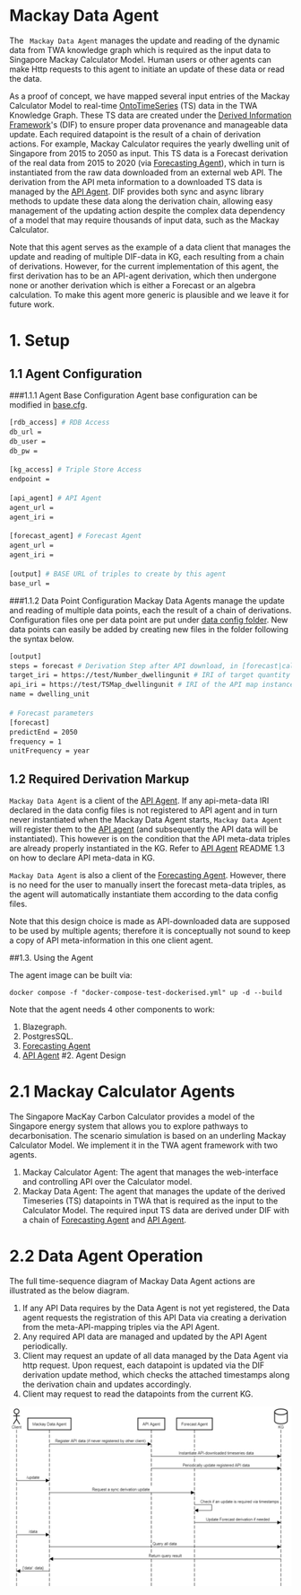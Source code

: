 # Mackay Data Agent
The ` Mackay Data Agent` manages the update and reading of the dynamic data from TWA knowledge graph which is required as the input data to Singapore Mackay Calculator Model. Human users or other agents can make Http requests to this agent to initiate an update of these data or read the data.

As a proof of concept, we have mapped several input entries of the Mackay Calculator Model to real-time [OntoTimeSeries] (TS) data in the TWA Knowledge Graph. These TS data are created under the [Derived Information Framework]'s (DIF) to ensure proper data provenance and manageable data update. Each required datapoint is the result of a chain of derivation actions. For example, Mackay Calculator requires the yearly dwelling unit of Singapore from 2015 to 2050 as input. This TS data is a Forecast derivation of the real data from 2015 to 2020 (via [Forecasting Agent]), which in turn is instantiated from the raw data downloaded from an external web API. The derivation from the API meta information to a downloaded TS data is managed by the [API Agent]. DIF provides both sync and async library methods to update these data along the derivation chain, allowing easy management of the updating action despite the complex data dependency of a model that may require thousands of input data, such as the Mackay Calculator.

Note that this agent serves as the example of a data client that manages the update and reading of multiple DIF-data in KG, each resulting from a chain of derivations. However, for the current implementation of this agent, the first derivation has to be an API-agent derivation, which then undergone none or another derivation which is either a Forecast or an algebra calculation. To make this agent more generic is plausible and we leave it for future work.






# 1. Setup

## 1.1 Agent Configuration
###1.1.1 Agent Base Configuration
Agent base configuration can be modified in [base.cfg].
```bash
[rdb_access] # RDB Access
db_url = 
db_user = 
db_pw = 

[kg_access] # Triple Store Access
endpoint = 

[api_agent] # API Agent
agent_url =
agent_iri =

[forecast_agent] # Forecast Agent
agent_url = 
agent_iri = 

[output] # BASE URL of triples to create by this agent
base_url = 
```
###1.1.2 Data Point Configuration
Mackay Data Agents manage the update and reading of multiple data points, each the result of a chain of derivations. Configuration files one per data point are put under [data config folder]. New data points can easily be added by creating new files in the folder following the syntax below.
```bash
[output]
steps = forecast # Derivation Step after API download, in [forecast|calculation]
target_iri = https://test/Number_dwellingunit # IRI of target quantity
api_iri = https://test/TSMap_dwellingunit # IRI of the API map instance
name = dwelling_unit

# Forecast parameters
[forecast]
predictEnd = 2050
frequency = 1
unitFrequency = year
```


## 1.2 Required Derivation Markup
`Mackay Data Agent` is a client of the [API Agent]. If any api-meta-data IRI declared in the data config files is not registered to API agent and in turn never instantiated when the Mackay Data Agent starts, `Mackay Data Agent` will register them to the [API agent] (and subsequently the API data will be instantiated). This however is on the condition that the API meta-data triples are already properly instantiated in the KG.  Refer to [API Agent] README 1.3 on how to declare API meta-data in KG.

`Mackay Data Agent` is also a client of the [Forecasting Agent]. However, there is no need for the user to manually insert the forecast meta-data triples, as the agent will automatically instantiate them according to the data config files.

Note that this design choice is made as API-downloaded data are supposed to be used by multiple agents; therefore it is conceptually not sound to keep a copy of API meta-information in this one client agent.


##1.3. Using the Agent

The agent image can be built via:
```
docker compose -f "docker-compose-test-dockerised.yml" up -d --build
```
Note that the agent needs 4 other components to work:
1. Blazegraph.
2. PostgresSQL.
3. [Forecasting Agent]
4. [API Agent]
#2. Agent Design

# 2.1 Mackay Calculator Agents
The Singapore MacKay Carbon Calculator provides a model of the Singapore energy system that allows you to explore pathways to decarbonisation. The scenario simulation is based on an underling Mackay Calculator Model. We implement it in the TWA agent framework with two agents.
1) Mackay Calculator Agent: The agent that manages the web-interface and controlling API over the Calculator model.
2) Mackay Data Agent: The agent that manages the update of the derived Timeseries (TS) datapoints in TWA that is required as the input to the Calculator Model. The required input TS data are derived under DIF with a chain of [Forecasting Agent] and [API Agent].


# 2.2 Data Agent Operation
The full time-sequence diagram of Mackay Data Agent actions are illustrated as the below diagram. 
1) If any API Data requires by the Data Agent is not yet registered, the Data agent requests the registration of this API Data via creating a derivation from the meta-API-mapping triples via the API Agent.
2) Any required API data are managed and updated by the API Agent periodically.
3) Client may request an update of all data managed by the Data Agent via http request. Upon request, each datapoint is updated via the DIF derivation update method, which checks the attached timestamps along the derivation chain and updates accordingly.
4) Client may request to read the datapoints from the current KG.

<p align="center">
    <img src="./imgs/sequenceDATAAGENT.png" alt="drawing" width="800"/>
</p>















<!-- Links -->
<!-- websites -->
[TimeSeriesClient]: https://github.com/cambridge-cares/TheWorldAvatar/tree/main/JPS_BASE_LIB/src/main/java/uk/ac/cam/cares/jps/base/timeseries
[Github container registry]: https://ghcr.io
[personal access token]: https://docs.github.com/en/authentication/keeping-your-account-and-data-secure/managing-your-personal-access-tokens
[Derived Information Framework]: https://github.com/cambridge-cares/TheWorldAvatar/tree/main/JPS_BASE_LIB/src/main/java/uk/ac/cam/cares/jps/base/derivation
[derivation agent]: https://github.com/cambridge-cares/TheWorldAvatar/tree/main/JPS_BASE_LIB/python_derivation_agent
[OntoTimeSeries]: https://github.com/cambridge-cares/TheWorldAvatar/tree/main/JPS_Ontology/ontology/ontotimeseries
[OntoDerivation]: https://github.com/cambridge-cares/TheWorldAvatar/tree/main/JPS_Ontology/ontology/ontoderivation
[API Agent]: https://github.com/cambridge-cares/TheWorldAvatar/tree/main/Agents/APIAgent
[Forecasting Agent]: https://github.com/cambridge-cares/TheWorldAvatar/tree/main/Agents/ForecastingAgent
<!-- files -->
[HTTP forecast error request]: ./resources/HTTP_evaluate_errors.http
[model mapping]: ./forecastingagent/fcmodels/model_mapping.py
[docker compose file]: ./docker-compose.yml
[stack manager input config file]: ./stack-manager-input-config/forecasting-agent.json
[stack-manager-input-config]: ./stack-manager-input-config
[test_plots]: tests/test_plots/
[Web of Things (WoT) Hypermedia Controls Ontology]:https://www.w3.org/2019/wot/hypermedia
[RDF Mapping Language (RML)]:https://rml.io/specs/rml/
[base.cfg]:./confs_files/base.cfg
[data config folder]: ./confs_files
[Mackay Calculator Agent]: https://github.com/cambridge-cares/TheWorldAvatar/tree/main/Agents/MackayCalculatorAgent